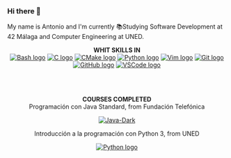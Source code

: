 ### Hi there 👋

My name is Antonio and I'm currently 📚Studying Software Development at 42 Málaga and Computer Engineering at UNED.

<p align="center"> <b> WHIT SKILLS IN </b> <br />
<a href="https://www.gnu.org/software/bash/"><img src="https://skillicons.dev/icons?i=bash" alt="Bash logo" /></a>
<a href="https://www.w3schools.com/c/"><img src="https://skillicons.dev/icons?i=c" alt="C logo" /></a>
<a href="https://cmake.org/"><img src="https://skillicons.dev/icons?i=cmake" alt="CMake logo" /></a>
<a href="https://www.python.org/"><img src="https://skillicons.dev/icons?i=python" alt="Python logo" /></a>
<a href="https://www.vim.org/"><img src="https://skillicons.dev/icons?i=vim" alt="Vim logo" /></a>
<a href="https://git-scm.com/"><img src="https://skillicons.dev/icons?i=git" alt="Git logo" /></a>
<a href="https://github.com/"><img src="https://skillicons.dev/icons?i=github" alt="GitHub logo" /></a>
<a href="https://code.visualstudio.com/"><img src="https://skillicons.dev/icons?i=vscode" alt="VSCode logo" /></a>
</p>
</p>

<br>
<br>

<p align="center"> <b> COURSES COMPLETED </b> <br />
Programación con Java Standard, from Fundación Telefónica <br /></p>
<p align="center"> <a href="https://www.java.com/es/"><img src="https://skillicons.dev/icons?i=java" alt="Java-Dark" /></a></p>
<p align="center"> Introducción a la programación con Python 3, from UNED <br /></p>
<p align="center"> <a href="https://www.python.org/"><img src="https://skillicons.dev/icons?i=python" alt="Python logo" /></a></p>


<!--
**Pesetas/Pesetas** is a ✨ _special_ ✨ repository because its `README.md` (this file) appears on your GitHub profile.

Here are some ideas to get you started:

- 🔭 I’m currently working on ...
- 🌱 I’m currently learning ...
- 👯 I’m looking to collaborate on ...
- 🤔 I’m looking for help with ...
- 💬 Ask me about ...
- 📫 How to reach me: ...
- 😄 Pronouns: ...
- ⚡ Fun fact: ...
-->

